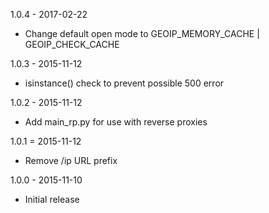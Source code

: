 1.0.4 - 2017-02-22

* Change default open mode to GEOIP_MEMORY_CACHE | GEOIP_CHECK_CACHE

1.0.3 - 2015-11-12

* isinstance() check to prevent possible 500 error

1.0.2 - 2015-11-12

* Add main_rp.py for use with reverse proxies


1.0.1 = 2015-11-12

* Remove /ip URL prefix

1.0.0 - 2015-11-10

* Initial release
